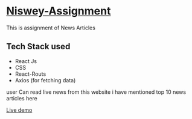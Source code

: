 # [Niswey-Assignment](https://nisway-assignment.herokuapp.com/)


This is assignment of News Articles 

## Tech Stack used
- React Js
- CSS
- React-Routs
- Axios (for fetching data)

user Can read live news from this website i have mentioned top 10 news articles here

[Live demo](https://nisway-assignment.herokuapp.com/)
